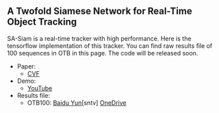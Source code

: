 ## A Twofold Siamese Network for Real-Time Object Tracking

SA-Siam is a real-time tracker with high performance. Here is the tensorflow implementation of this tracker. You can find raw results file of 100 sequences in OTB in this page. The code will be released soon.

- Paper:
  - [CVF](http://openaccess.thecvf.com/content_cvpr_2018/papers/He_A_Twofold_Siamese_CVPR_2018_paper.pdf)
- Demo:
  - [YouTube](https://youtu.be/b-EqbESSeFk)
- Results file: 
  - OTB100: [Baidu Yun](https://pan.baidu.com/s/1Kf4l8TVclqVSpIfyXVrqmg)[sntv] [OneDrive](https://1drv.ms/u/s!ApwLWchS_V_5kS5FmC0wgWJgru54)


